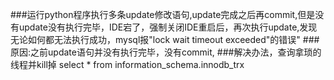 ###运行python程序执行多条update修改语句,update完成之后再commit,但是没有update没有执行完毕，IDE宕了，强制关闭IDE重启后，再次执行update,发现无论如何都无法执行成功，mysql报"lock wait timeout exceeded"的错误"
###原因:之前update语句并没有执行完毕，没有commit,
###解决办法，查询拿琐的线程并kill掉
select * from information_schema.innodb_trx